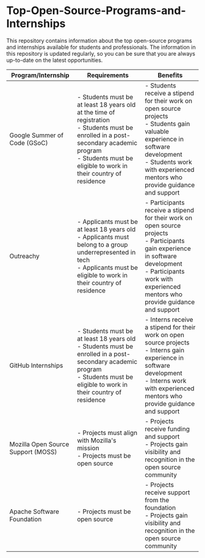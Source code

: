 # Top-Open-Source-Programs-and-Internships
This repository contains information about the top open-source programs and internships available for students and professionals. The information in this repository is updated regularly, so you can be sure that you are always up-to-date on the latest opportunities.

| Program/Internship | Requirements | Benefits |
| --- | --- | --- |
| Google Summer of Code (GSoC) | - Students must be at least 18 years old at the time of registration<br>- Students must be enrolled in a post-secondary academic program<br>- Students must be eligible to work in their country of residence | - Students receive a stipend for their work on open source projects<br>- Students gain valuable experience in software development<br>- Students work with experienced mentors who provide guidance and support |
| Outreachy | - Applicants must be at least 18 years old<br>- Applicants must belong to a group underrepresented in tech<br>- Applicants must be eligible to work in their country of residence | - Participants receive a stipend for their work on open source projects<br>- Participants gain experience in software development<br>- Participants work with experienced mentors who provide guidance and support |
| GitHub Internships | - Students must be at least 18 years old<br>- Students must be enrolled in a post-secondary academic program<br>- Students must be eligible to work in their country of residence | - Interns receive a stipend for their work on open source projects<br>- Interns gain experience in software development<br>- Interns work with experienced mentors who provide guidance and support |
| Mozilla Open Source Support (MOSS) | - Projects must align with Mozilla's mission<br>- Projects must be open source | - Projects receive funding and support<br>- Projects gain visibility and recognition in the open source community |
| Apache Software Foundation | - Projects must be open source | - Projects receive support from the foundation<br>- Projects gain visibility and recognition in the open source community |
